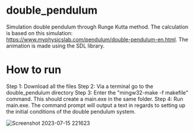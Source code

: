 # double_pendulum
Simulation double pendulum through Runge Kutta method. The calculation is based on this simulation:
https://www.myphysicslab.com/pendulum/double-pendulum-en.html. The animation is made using the SDL library. 

# How to run

Step 1: Download all the files
Step 2: Via a terminal go to the double_pendulum directory
Step 3: Enter the "mingw32-make -f makefile" command. This should create a main.exe in the same folder. 
Step 4: Run main.exe. The command prompt will output a text in regards to setting up the initial conditions of the double pendulum system.


![Screenshot 2023-07-15 221623](https://github.com/famecryptic/double_pendulum/assets/124629735/ad067964-3566-4643-88e1-7a890af09df8)
